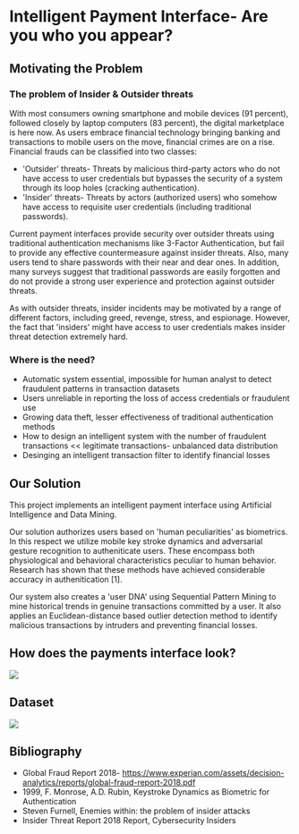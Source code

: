 # Intelligent Payment Interface- Are you who you appear?

## Motivating the Problem
### The problem of Insider & Outsider threats 
With most consumers owning smartphone and mobile devices (91 percent), followed closely by laptop computers (83 percent), the digital marketplace is here now. As users embrace financial technology bringing banking and transactions to mobile users on the move, financial crimes are on a rise. Financial frauds can be classified into two classes:

- 'Outsider' threats- Threats by malicious third-party actors who do not have access to user credentials but bypasses the security of a system through its loop holes (cracking authentication).
- 'Insider' threats- Threats by actors (authorized users) who somehow have access to requisite user credentials (including traditional passwords).

Current payment interfaces provide security over outsider threats using traditional authentication mechanisms like 3-Factor Authentication, but fail to provide any effective countermeasure against insider threats. Also, many users tend to share passwords with their near and dear ones. In addition, many surveys suggest that traditional passwords are easily forgotten and do not provide a strong user experience and protection against outsider threats. 

As with outsider threats, insider incidents may be motivated by a range of different factors, including greed, revenge, stress, and espionage. However, the fact that 'insiders' might have access to user credentials makes insider threat detection extremely hard.  

### Where is the need?
- Automatic system essential, impossible for human analyst to detect fraudulent patterns in transaction datasets
- Users unreliable in reporting the loss of access credentials or fraudulent use
- Growing data theft, lesser effectiveness of traditional authentication methods
- How to design an intelligent system with the number of fraudulent transactions << legitimate transactions- unbalanced data distribution
- Desinging an intelligent transaction filter to identify financial losses


## Our Solution
This project implements an intelligent payment interface using Artificial Intelligence and Data Mining. 

Our solution authorizes users based on 'human peculiarities' as biometrics. In this respect we utilize mobile key stroke dynamics and adversarial gesture recognition to autheniticate users. These encompass both physiological and behavioral characteristics peculiar to human behavior. Research has shown that these methods have achieved considerable accuracy in authenitication [1].

Our system also creates a 'user DNA' using Sequential Pattern Mining to mine historical trends in genuine transactions committed by a user. It also applies an Euclidean-distance based outlier detection method to identify malicious transactions by intruders and preventing financial losses.   

## How does the payments interface look? 

<img src="https://user-images.githubusercontent.com/26150479/47592268-3efbaf80-d990-11e8-9894-0d9c0638c178.png">

## Dataset

<img src="https://user-images.githubusercontent.com/26150479/47591018-cb57a380-d98b-11e8-941b-8b8711bc7470.jpeg">

## Bibliography
- Global Fraud Report 2018- https://www.experian.com/assets/decision-analytics/reports/global-fraud-report-2018.pdf
- 1999, F. Monrose, A.D. Rubin, Keystroke Dynamics as Biometric for Authentication
- Steven Furnell, Enemies within: the problem of insider attacks
- Insider Threat Report 2018 Report, Cybersecurity Insiders


